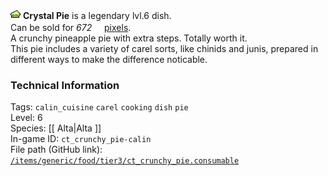 ![ ](https://raw.githubusercontent.com/Ceterai/Enternia/main/items/generic/food/tier3/ct_crunchy_pie.png) **Crystal Pie** is a legendary lvl.6 dish.  
Can be sold for *672* <img src="https://starbounder.org/mediawiki/images/2/21/Pixel.png" width="12" height="16"/> [pixels](https://starbounder.org/Pixel).  
A crunchy pineapple pie with extra steps. Totally worth it.  
This pie includes a variety of carel sorts, like chinids and junis, prepared in different ways to make the difference noticable.

### Technical Information

Tags: `calin_cuisine` `carel` `cooking` `dish` `pie`  
Level: 6  
Species: [[ Alta|Alta ]]  
In-game ID: `ct_crunchy_pie-calin`  
File path (GitHub link): [`/items/generic/food/tier3/ct_crunchy_pie.consumable`](https://github.com/Ceterai/Enternia/blob/main/items/generic/food/tier3/ct_crunchy_pie.consumable)

